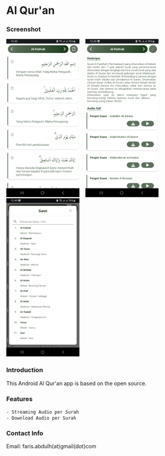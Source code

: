 # Al Qur'an

### Screenshot

<img src="https://github.com/Faris-0/Al_Quran/blob/master/screenshot/image_1.jpg?raw=true" width="195" height="420">&nbsp;&nbsp;&nbsp;&nbsp;<img src="https://github.com/Faris-0/Al_Quran/blob/master/screenshot/image_2.jpg?raw=true" width="195" height="420">&nbsp;&nbsp;&nbsp;&nbsp;<img src="https://github.com/Faris-0/Al_Quran/blob/master/screenshot/image_3.jpg?raw=true" width="195" height="420">

### Introduction

This Android Al Qur'an app is based on the open source.

### Features
```
- Streaming Audio per Surah
- Download Audio per Surah
```

### Contact Info

Email: faris.abdulh(at)gmail(dot)com
